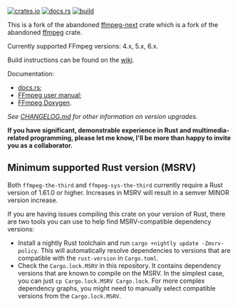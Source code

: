 [![crates.io](https://img.shields.io/crates/v/ffmpeg-the-third.svg)](https://crates.io/crates/ffmpeg-the-third)
[![docs.rs](https://docs.rs/ffmpeg-the-third/badge.svg)](https://docs.rs/ffmpeg-the-third/)
[![build](https://github.com/shssoichiro/ffmpeg-the-third/workflows/build/badge.svg)](https://github.com/shssoichiro/ffmpeg-the-third/actions)

This is a fork of the abandoned [ffmpeg-next](https://crates.io/crates/ffmpeg-next) crate which is a fork of the abandoned [ffmpeg](https://crates.io/crates/ffmpeg) crate.

Currently supported FFmpeg versions: 4.x, 5.x, 6.x.

Build instructions can be found on the [wiki](https://github.com/zmwangx/rust-ffmpeg/wiki/Notes-on-building).

Documentation:

- [docs.rs](https://docs.rs/ffmpeg-the-third/);
- [FFmpeg user manual](https://ffmpeg.org/ffmpeg-all.html);
- [FFmpeg Doxygen](https://ffmpeg.org/doxygen/trunk/).

_See [CHANGELOG.md](CHANGELOG.md) for other information on version upgrades._

**If you have significant, demonstrable experience in Rust and multimedia-related programming, please let me know, I'll be more than happy to invite you as a collaborator.**

## Minimum supported Rust version (MSRV)

Both `ffmpeg-the-third` and `ffmpeg-sys-the-third` currently require a Rust version of 1.61.0 or higher. Increases in MSRV will result in a semver MINOR version increase.

If you are having issues compiling this crate on your version of Rust, there are two tools you can use to help find MSRV-compatible dependency versions:

- Install a nightly Rust toolchain and run `cargo +nightly update -Zmsrv-policy`. This will automatically resolve dependencies to versions that are compatible with the `rust-version` in `Cargo.toml`.
- Check the `Cargo.lock.MSRV` in this repository. It contains dependency versions that are known to compile on the MSRV. In the simplest case, you can just `cp Cargo.lock.MSRV Cargo.lock`. For more complex dependency graphs, you might need to manually select compatible versions from the `Cargo.lock.MSRV`.
